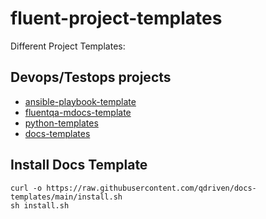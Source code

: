 # fluent-project-templates
Different Project Templates:



## Devops/Testops projects 

- [ansible-playbook-template](ansible-playbook-templates/)
- [fluentqa-mdocs-template](https://github.com/qdriven/fluentqa-md-docs-template.git)
- [python-templates](https://github.com/qdriven/fluent-pypro-template)
- [docs-templates](https://github.com/qdriven/docs-templates)

## Install Docs Template

```
curl -o https://raw.githubusercontent.com/qdriven/docs-templates/main/install.sh
sh install.sh
```
